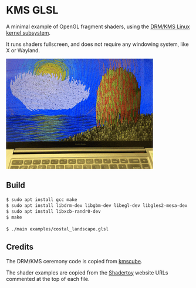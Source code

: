 # KMS GLSL

A minimal example of OpenGL fragment shaders, using the [DRM/KMS Linux kernel subsystem](https://en.wikipedia.org/wiki/Direct_Rendering_Manager).

It runs shaders fullscreen, and does not require any windowing system, like X or Wayland.

![](demo.gif)

## Build

```shell
$ sudo apt install gcc make
$ sudo apt install libdrm-dev libgbm-dev libegl-dev libgles2-mesa-dev
$ sudo apt install libxcb-randr0-dev
$ make

$ ./main examples/costal_landscape.glsl
```

## Credits

The DRM/KMS ceremony code is copied from [kmscube](https://gitlab.freedesktop.org/mesa/kmscube/).

The shader examples are copied from the [Shadertoy](https://www.shadertoy.com) website URLs commented at the top of each file.
